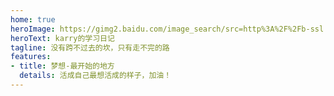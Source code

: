 ```yaml
---
home: true
heroImage: https://gimg2.baidu.com/image_search/src=http%3A%2F%2Fb-ssl.duitang.com%2Fuploads%2Fitem%2F201805%2F19%2F20180519142022_kVASd.thumb.700_0.jpeg&refer=http%3A%2F%2Fb-ssl.duitang.com&app=2002&size=f9999,10000&q=a80&n=0&g=0n&fmt=auto?sec=1664607012&t=d9c7f089d193df41489bad49ebf22dc3
heroText: karry的学习日记
tagline: 没有跨不过去的坎，只有走不完的路
features:
- title: 梦想-最开始的地方
  details: 活成自己最想活成的样子，加油！
---
```

